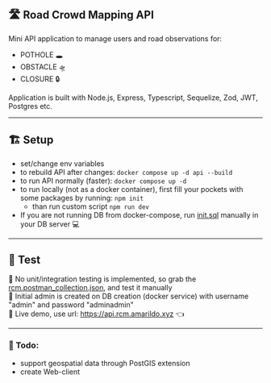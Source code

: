 ## 🛣 Road Crowd Mapping API

Mini API application to manage users and road observations for:

- POTHOLE 🕳
- OBSTACLE 🛸
- CLOSURE 🔒

Application is built with Node.js, Express, Typescript, Sequelize, Zod, JWT, Postgres etc.

---

## 🏗 Setup

- set/change env variables
- to rebuild API after changes: `docker compose up -d api --build`
- to run API normally (faster): `docker compose up -d`
- to run locally (not as a docker container), first fill your pockets with some packages by running: `npm init`
    - than run custom script `npm run dev`
- If you are not running DB from docker-compose, run <u>init.sql</u> manually in your DB server 💻  

---

## 🐛 Test

🔨 No unit/integration testing is implemented, so grab the <u>rcm.postman_collection.json</u>, and test it manually  
🔐 Initial admin is created on DB creation (docker service) with username "admin" and password "adminadmin"  
🚀 Live demo, use url: https://api.rcm.amarildo.xyz 👈

---

### 💌 Todo:

- support geospatial data through PostGIS extension
- create Web-client